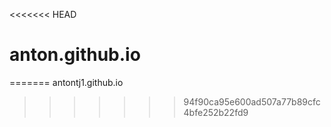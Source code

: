 <<<<<<< HEAD
# anton.github.io
=======
antontj1.github.io
>>>>>>> 94f90ca95e600ad507a77b89cfc4bfe252b22fd9
